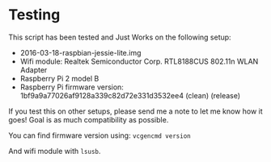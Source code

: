 Testing
=======

This script has been tested and Just Works on the following setup:

* 2016-03-18-raspbian-jessie-lite.img
* Wifi module: Realtek Semiconductor Corp. RTL8188CUS 802.11n WLAN Adapter
* Raspberry Pi 2 model B
* Raspberry Pi firmware version:
  1bf9a9a77026af9128a339c82d72e331d3532ee4 (clean) (release)

If you test this on other setups, please send me a note to let me know
how it goes! Goal is as much compatibility as possible.

You can find firmware version using: `vcgencmd version`

And wifi module with `lsusb`.
